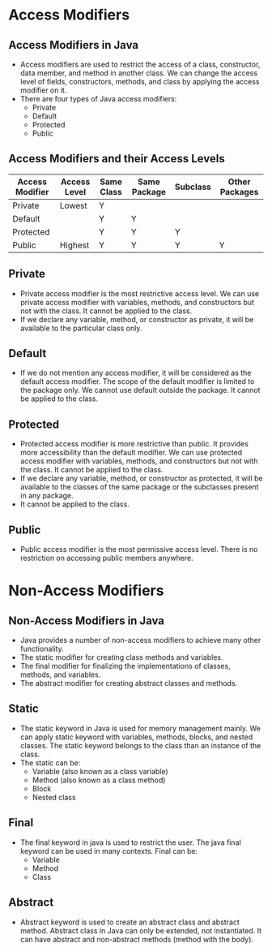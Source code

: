 
# Access Modifiers

## Access Modifiers in Java

- Access modifiers are used to restrict the access of a class, constructor, data member, and method in another class. We can change the access level of fields, constructors, methods, and class by applying the access modifier on it.
- There are four types of Java access modifiers:
  - Private
  - Default
  - Protected
  - Public


## Access Modifiers and their Access Levels


| Access Modifier | Access Level | Same Class | Same Package | Subclass | Other Packages |
| --------------- | ------------ | ---------- | ------------ | -------- | -------------- |
| Private         | Lowest       | Y          |              |          |                |
| Default         |              | Y          | Y            |          |                |
| Protected       |              | Y          | Y            | Y        |                |
| Public          | Highest      | Y          | Y            | Y        | Y              |


## Private

- Private access modifier is the most restrictive access level. We can use private access modifier with variables, methods, and constructors but not with the class. It cannot be applied to the class.
- If we declare any variable, method, or constructor as private, it will be available to the particular class only.

## Default

- If we do not mention any access modifier, it will be considered as the default access modifier. The scope of the default modifier is limited to the package only. We cannot use default outside the package. It cannot be applied to the class.

## Protected

- Protected access modifier is more restrictive than public. It provides more accessibility than the default modifier. We can use protected access modifier with variables, methods, and constructors but not with the class. It cannot be applied to the class.
- If we declare any variable, method, or constructor as protected, it will be available to the classes of the same package or the subclasses present in any package.
- It cannot be applied to the class.

## Public

- Public access modifier is the most permissive access level. There is no restriction on accessing public members anywhere.


# Non-Access Modifiers

## Non-Access Modifiers in Java

- Java provides a number of non-access modifiers to achieve many other functionality.
- The static modifier for creating class methods and variables.
- The final modifier for finalizing the implementations of classes, methods, and variables.
- The abstract modifier for creating abstract classes and methods.

## Static

- The static keyword in Java is used for memory management mainly. We can apply static keyword with variables, methods, blocks, and nested classes. The static keyword belongs to the class than an instance of the class.
- The static can be:
  - Variable (also known as a class variable)
  - Method (also known as a class method)
  - Block
  - Nested class

## Final

- The final keyword in java is used to restrict the user. The java final keyword can be used in many contexts. Final can be:
  - Variable
  - Method
  - Class

## Abstract

- Abstract keyword is used to create an abstract class and abstract method. Abstract class in Java can only be extended, not instantiated. It can have abstract and non-abstract methods (method with the body).
